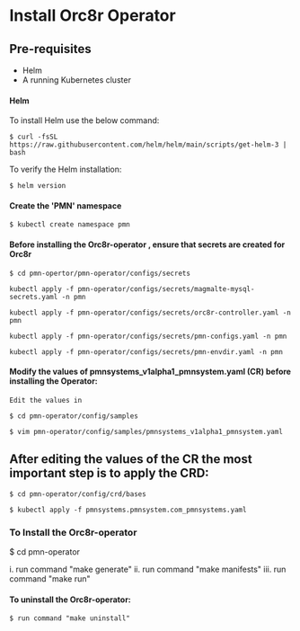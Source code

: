 # Install Orc8r Operator

## Pre-requisites

- Helm
- A running Kubernetes cluster

#### Helm

To install Helm use the below command:

```
$ curl -fsSL https://raw.githubusercontent.com/helm/helm/main/scripts/get-helm-3 | bash
```

To verify the Helm installation:

```
$ helm version
```

#### Create the 'PMN' namespace

```
$ kubectl create namespace pmn
```

#### Before installing the Orc8r-operator , ensure that secrets are created for Orc8r

```
$ cd pmn-opertor/pmn-operator/configs/secrets

kubectl apply -f pmn-operator/configs/secrets/magmalte-mysql-secrets.yaml -n pmn

kubectl apply -f pmn-operator/configs/secrets/orc8r-controller.yaml -n pmn

kubectl apply -f pmn-operator/configs/secrets/pmn-configs.yaml -n pmn

kubectl apply -f pmn-operator/configs/secrets/pmn-envdir.yaml -n pmn
```

#### Modify the values of pmnsystems_v1alpha1_pmnsystem.yaml (CR) before installing the Operator:

```
Edit the values in

$ cd pmn-operator/config/samples

$ vim pmn-operator/config/samples/pmnsystems_v1alpha1_pmnsystem.yaml
```

## After editing the values of the CR the most important step is to apply the CRD:

```
$ cd pmn-operator/config/crd/bases

$ kubectl apply -f pmnsystems.pmnsystem.com_pmnsystems.yaml
```

### To Install the Orc8r-operator

$ cd pmn-operator

i. run command "make generate"
ii. run command "make manifests"
iii. run command "make run"

#### To uninstall the Orc8r-operator:

```
$ run command "make uninstall"
```
